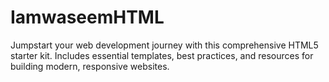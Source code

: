 # IamwaseemHTML
Jumpstart your web development journey with this comprehensive HTML5 starter kit. Includes essential templates, best practices, and resources for building modern, responsive websites.
